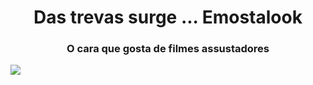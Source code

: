 <h1 align="center">Das trevas surge ... Emostalook</h1>
<h3 align="center">O cara que gosta de filmes assustadores</h3>

<!--
- 🔭 I’m currently working on **at the gates of hell**

- ⚡ Fun fact **I eat soap**

<h3 align="left">Connect with me:</h3>
<p align="left">
<a href="https://twitter.com/emostalook" target="blank"><img align="center" src="https://raw.githubusercontent.com/rahuldkjain/github-profile-readme-generator/master/src/images/icons/Social/twitter.svg" alt="emostalook" height="30" width="40" /></a>
<a href="https://www.linkedin.com/in/emostalook" target="blank"><img align="center" src="https://raw.githubusercontent.com/rahuldkjain/github-profile-readme-generator/master/src/images/icons/Social/linked-in-alt.svg" alt="https://www.linkedin.com/in/emostalook" height="30" width="40" /></a>
<a href="https://instagram.com/emostalook" target="blank"><img align="center" src="https://raw.githubusercontent.com/rahuldkjain/github-profile-readme-generator/master/src/images/icons/Social/instagram.svg" alt="@emostalook" height="30" width="40" /></a>
<a href="https://discord.gg/528080502352117773" target="blank"><img align="center" src="https://raw.githubusercontent.com/rahuldkjain/github-profile-readme-generator/master/src/images/icons/Social/discord.svg" alt="528080502352117773" height="30" width="40" /></a>
</p>

<h3 align="left">Languages and Tools:</h3>
<p align="left"> <a href="https://getbootstrap.com" target="_blank" rel="noreferrer"> <img src="https://raw.githubusercontent.com/devicons/devicon/master/icons/bootstrap/bootstrap-plain-wordmark.svg" alt="bootstrap" width="40" height="40"/> </a> <a href="https://www.w3schools.com/css/" target="_blank" rel="noreferrer"> <img src="https://raw.githubusercontent.com/devicons/devicon/master/icons/css3/css3-original-wordmark.svg" alt="css3" width="40" height="40"/> </a> <a href="https://www.w3.org/html/" target="_blank" rel="noreferrer"> <img src="https://raw.githubusercontent.com/devicons/devicon/master/icons/html5/html5-original-wordmark.svg" alt="html5" width="40" height="40"/> </a> <a href="https://www.adobe.com/in/products/illustrator.html" target="_blank" rel="noreferrer"> <img src="https://www.vectorlogo.zone/logos/adobe_illustrator/adobe_illustrator-icon.svg" alt="illustrator" width="40" height="40"/> </a> <a href="https://spring.io/" target="_blank" rel="noreferrer"> <img src="https://www.vectorlogo.zone/logos/springio/springio-icon.svg" alt="spring" width="40" height="40"/> </a> </p>

<h3 align="left">Support:</h3>
<p><a href="https://ko-fi.com/emostalook"> <img align="left" src="https://cdn.ko-fi.com/cdn/kofi3.png?v=3" height="50" width="210" alt="emostalook" /></a></p><br><br>

-->

<img src="https://i.pinimg.com/originals/66/36/d3/6636d37ba22a391c6353b1436a81f656.gif">

